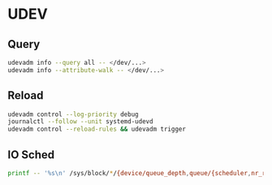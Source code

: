 # UDEV

## Query

```bash
udevadm info --query all -- </dev/...>
udevadm info --attribute-walk -- </dev/...>
```

## Reload

```bash
udevadm control --log-priority debug
journalctl --follow --unit systemd-udevd
udevadm control --reload-rules && udevadm trigger
```

## IO Sched

```bash
printf -- '%s\n' /sys/block/*/{device/queue_depth,queue/{scheduler,nr_requests}} | xargs -- batcat --theme GitHub --
```
